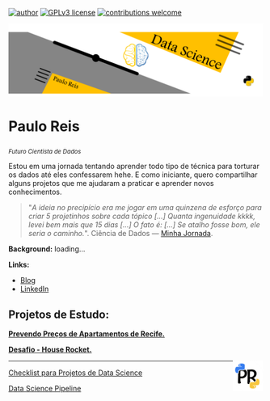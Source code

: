 [![author](https://img.shields.io/badge/author-PauloReis-black.svg)](https://www.kaggle.com/paulosabinoreis) 
[![GPLv3 license](https://img.shields.io/badge/python-3.7+-blue.svg)](https://www.python.org/downloads/release/python-365/)
[![contributions welcome](https://img.shields.io/badge/contributions-welcome-brightgreen.svg?style=flat)](https://github.com/pauloreis-ds)

<p align="center">
  <img src="banner.png" >
</p>

# Paulo Reis
<sub>*Futuro Cientista de Dados*</sub>

Estou em uma jornada tentando aprender todo tipo de técnica para torturar os dados até eles confessarem hehe.
E como iniciante, quero compartilhar alguns projetos que me ajudaram a praticar e aprender novos conhecimentos.

> "_A ideia no precipício era me jogar em uma quinzena de esforço para criar 5 projetinhos sobre cada tópico \[...] Quanta ingenuidade kkkk, levei bem mais que 15 dias \[...] O fato é: \[...] Se atalho fosse bom, ele seria o caminho._". Ciência de Dados — [Minha Jornada](https://sites.google.com/view/pauloreis/artigos/minha-jornada).


**Background:** loading...

**Links:**
* [Blog](https://sites.google.com/view/pauloreis/in%C3%ADcio-py)
* [LinkedIn](https://www.linkedin.com/in/paulo-reis-b1a2101b1/)


## Projetos de Estudo:
[**Prevendo Preços de Apartamentos de Recife.**](https://github.com/pauloreis-ds/Projetos/tree/master/Previs%C3%A3o%20-%20Pre%C3%A7o%20Apartamentos%20Recife)

[**Desafio - House Rocket.**](https://github.com/pauloreis-ds/Projetos/tree/master/Desafio%20-%20House%20Rocket)

<img align="right" width="60" height="60" src="https://github.com/pauloreis-ds/Paulo-Reis-Data-Science/blob/master/Paulo%20Reis/Pauloreis01.png">

---


[Checklist para Projetos de Data Science](https://github.com/carlosfab/sigmoidal_ai/blob/master/notebooks/Checklist%20para%20Data%20Science.ipynb)

[Data Science Pipeline](https://github.com/pauloreis-ds/projects/blob/main/Data%20Science%20Pipeline.ipynb)
